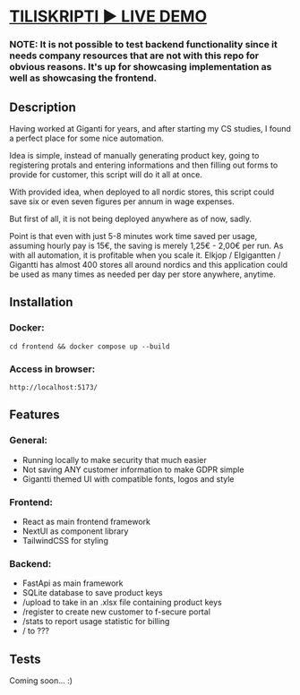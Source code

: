 #  [TILISKRIPTI ▶️ LIVE DEMO](https://gigantti-tiliskripti-4hxhmincj-joonasmykkanen.vercel.app/)

### NOTE: It is not possible to test backend functionality since it needs company resources that are not with this repo for obvious reasons. It's up for showcasing implementation as well as showcasing the frontend.

## Description

Having worked at Giganti for years, and after starting my CS studies, I found a perfect place for some nice automation.

Idea is simple, instead of manually generating product key, going to registering protals and entering informations and then filling out forms to provide for customer, this script will do it all at once.

With provided idea, when deployed to all nordic stores, this script could save six or even seven figures per annum in wage expenses.

But first of all, it is not being deployed anywhere as of now, sadly. 

Point is that even with just 5-8 minutes work time saved per usage, assuming hourly pay is 15€, the saving is merely 1,25€ - 2,00€ per run. As with all automation, it is profitable when you scale it.
Elkjop / Elgigantten / Gigantti has almost 400 stores all around nordics and this application could be used as many times as needed per day per store anywhere, anytime. 

## Installation

### Docker:
```
cd frontend && docker compose up --build
```

### Access in browser:
```
http://localhost:5173/
```

## Features

### General:
- Running locally to make security that much easier
- Not saving ANY customer information to make GDPR simple
- Gigantti themed UI with compatible fonts, logos and style

### Frontend:
- React as main frontend framework
- NextUI as component library
- TailwindCSS for styling

### Backend:
- FastApi as main framework
- SQLite database to save product keys
- /upload to take in an .xlsx file containing product keys
- /register to create new customer to f-secure portal
- /stats to report usage statistic for billing
- / to ???

## Tests

Coming soon... :)
